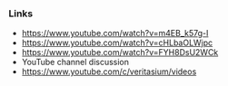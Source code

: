 ### Links

* https://www.youtube.com/watch?v=m4EB_k57g-I
* https://www.youtube.com/watch?v=cHLbaOLWjpc
* https://www.youtube.com/watch?v=FYH8DsU2WCk
* YouTube channel discussion
* https://www.youtube.com/c/veritasium/videos
